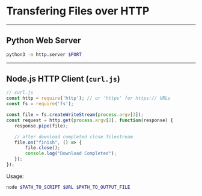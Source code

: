 # Transfering Files over HTTP

---

## Python Web Server

```bash
python3 -m http.server $PORT
```

---

## Node.js HTTP Client (`curl.js`)

```javascript
// curl.js
const http = require('http'); // or 'https' for https:// URLs
const fs = require('fs');

const file = fs.createWriteStream(process.argv[3]);
const request = http.get(process.argv[2], function(response) {
   response.pipe(file);

   // after download completed close filestream
   file.on("finish", () => {
       file.close();
       console.log("Download Completed");
   });
});
```

Usage:

```bash
node $PATH_TO_SCRIPT $URL $PATH_TO_OUTPUT_FILE
```
